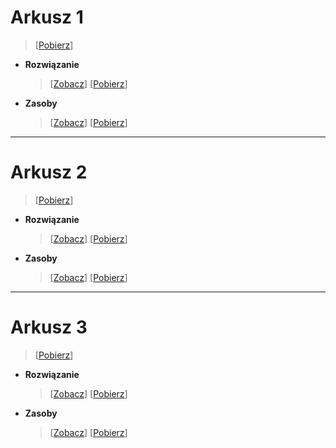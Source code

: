 # **Arkusz 1**

> [<a href="https://minhaskamal.github.io/DownGit/#/home?url=https://github.com/Guliveer/INF.03_2023-odpowiedzi/tree/main/Arkusz%201" target="_blank">Pobierz</a>]

- **Rozwiązanie**

  > [[Zobacz](Arkusz%201/rozwiązanie)] [<a href="https://minhaskamal.github.io/DownGit/#/home?url=https://github.com/Guliveer/INF.03_2023-odpowiedzi/tree/main/Arkusz%201/rozwi%C4%85zanie" target="_blank">Pobierz</a>]

- **Zasoby**
  > [[Zobacz](Arkusz%201/zasoby)] [<a href="https://github.com/Guliveer/INF.03_2023-odpowiedzi/tree/main/Arkusz%201/zasoby" target="_blank">Pobierz</a>]

---

# **Arkusz 2**

> [<a href="https://minhaskamal.github.io/DownGit/#/home?url=https://github.com/Guliveer/INF.03_2023-odpowiedzi/tree/main/Arkusz%202" target="_blank">Pobierz</a>]

- **Rozwiązanie**

  > [[Zobacz](Arkusz%202/rozwiązanie)] [<a href="https://minhaskamal.github.io/DownGit/#/home?url=https://github.com/Guliveer/INF.03_2023-odpowiedzi/tree/main/Arkusz%202/rozwi%C4%85zanie" target="_blank">Pobierz</a>]

- **Zasoby**
  > [[Zobacz](Arkusz%202/zasoby)] [<a href="https://minhaskamal.github.io/DownGit/#/home?url=https://github.com/Guliveer/INF.03_2023-odpowiedzi/tree/main/Arkusz%202/zasoby" target="_blank">Pobierz</a>]

---

# Arkusz 3

> [<a href="https://minhaskamal.github.io/DownGit/#/home?url=https://github.com/Guliveer/INF.03_2023-odpowiedzi/tree/main/Arkusz%203" target="_blank">Pobierz</a>]

- **Rozwiązanie**

  > [[Zobacz](Arkusz%203/rozwiązanie)] [<a href="https://minhaskamal.github.io/DownGit/#/home?url=https://github.com/Guliveer/INF.03_2023-odpowiedzi/tree/main/Arkusz%203/rozwi%C4%85zanie" target="_blank">Pobierz</a>]

- **Zasoby**
  > [[Zobacz](Arkusz%203/zasoby)] [<a href="https://minhaskamal.github.io/DownGit/#/home?url=https://github.com/Guliveer/INF.03_2023-odpowiedzi/tree/main/Arkusz%203/zasoby" target="_blank">Pobierz</a>]
